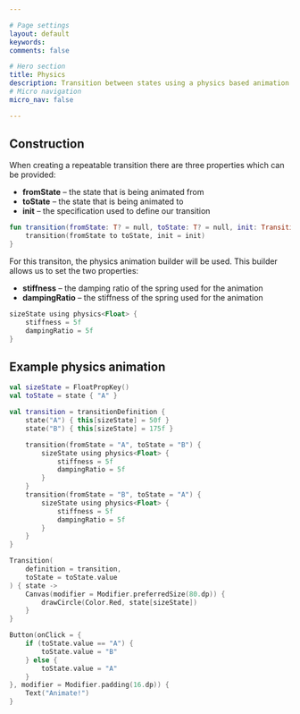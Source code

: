 ```yaml
---

# Page settings
layout: default
keywords:
comments: false

# Hero section
title: Physics
description: Transition between states using a physics based animation
# Micro navigation
micro_nav: false

---
```


## Construction

When creating a repeatable transition there are three properties which can be provided:

* **fromState** – the state that is being animated from
* **toState** – the state that is being animated to
* **init** – the specification used to define our transition

```kotlin
fun transition(fromState: T? = null, toState: T? = null, init: TransitionSpec<T>.() -> Unit) {
    transition(fromState to toState, init = init)
}
```

For this transiton, the physics animation builder will be used. This builder allows us to set the two properties: 

* **stiffness** – the damping ratio of the spring used for the animation
* **dampingRatio** – the stiffness of the spring used for the animation

```kotlin
sizeState using physics<Float> {
    stiffness = 5f
    dampingRatio = 5f
}
```

## Example physics animation

```kotlin
val sizeState = FloatPropKey()
val toState = state { "A" }

val transition = transitionDefinition {
    state("A") { this[sizeState] = 50f }
    state("B") { this[sizeState] = 175f }

    transition(fromState = "A", toState = "B") {
        sizeState using physics<Float> {
            stiffness = 5f
            dampingRatio = 5f
        }
    }
    transition(fromState = "B", toState = "A") {
        sizeState using physics<Float> {
            stiffness = 5f
            dampingRatio = 5f
        }
    }
}

Transition(
    definition = transition,
    toState = toState.value
) { state ->
    Canvas(modifier = Modifier.preferredSize(80.dp)) {
        drawCircle(Color.Red, state[sizeState])
    }
}

Button(onClick = {
    if (toState.value == "A") {
        toState.value = "B"
    } else {
        toState.value = "A"
    }
}, modifier = Modifier.padding(16.dp)) {
    Text("Animate!")
}
```
